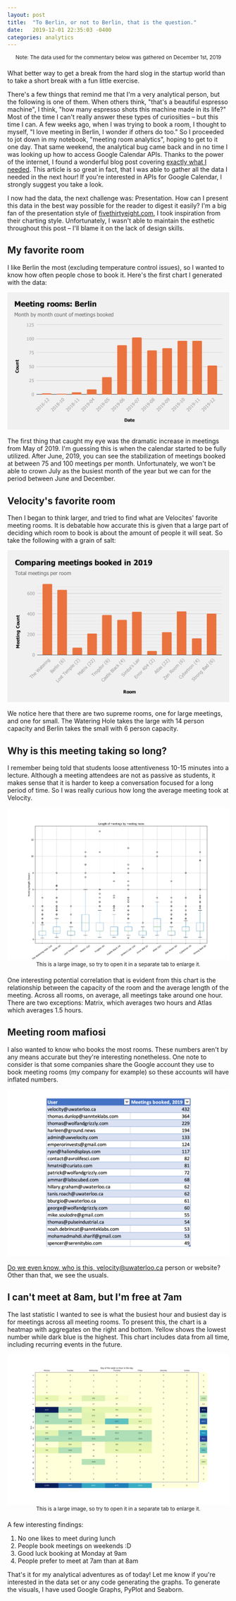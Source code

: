 ```yaml
---
layout: post
title:  "To Berlin, or not to Berlin, that is the question."
date:   2019-12-01 22:35:03 -0400
categories: analytics
---
```


<center><sup>Note: The data used for the commentary below was gathered on December 1st, 2019</sup></center>

What better way to get a break from the hard slog in the startup world than to take a short break with a fun little exercise.

There's a few things that remind me that I'm a very analytical person, but the following is one of them. When others think, "that's a beautiful espresso machine", I think, "how many espresso shots this machine made in its life?" Most of the time I can't really answer these types of curiosities – but this time I can. A few weeks ago, when I was trying to book a room, I thought to myself, "I love meeting in Berlin, I wonder if others do too." So I proceeded to jot down in my notebook, "meeting room analytics", hoping to get to it one day. That same weekend, the analytical bug came back and in no time I was looking up how to access Google Calendar APIs. Thanks to the power of the internet, I found a wonderful blog post covering [exactly what I needed](https://qxf2.com/blog/google-calendar-python/). This article is so great in fact, that I was able to gather all the data I needed in the next hour! If you're interested in APIs for Google Calendar, I strongly suggest you take a look.

I now had the data, the next challenge was: Presentation. How can I present this data in the best way possible for the reader to digest it easily? I'm a big fan of the presentation style of [fivethirtyeight.com](fivethirtyeight.com), I took inspiration from their charting style. Unfortunately, I wasn't able to maintain the esthetic throughout this post – I'll blame it on the lack of design skills. 

## My favorite room

I like Berlin the most (excluding temperature control issues), so I wanted to know how often people chose to book it. Here's the first chart I generated with the data:

<!-- number of meetings in berlin by month [bar chart] -->
![Month by month meetings in Berlin](/assets/meeting_rooms/meetings_in_berlin.svg)

The first thing that caught my eye was the dramatic increase in meetings from May of 2019. I'm guessing this is when the calendar started to be fully utilized. After June, 2019, you can see the stabilization of meetings booked at between 75 and 100 meetings per month. Unfortunately, we won't be able to crown July as the busiest month of the year but we can for the period between June and December.

## Velocity's favorite room

Then I began to think larger, and tried to find what are Velocites' favorite meeting rooms. It is debatable how accurate this is given that a large part of deciding which room to book is about the amount of people it will seat. So take the following with a grain of salt:

<!-- all-time meeting comparison [pie chart] -->
![Comparing rooms for all meetings booked in 2019](/assets/meeting_rooms/meetings_all_2019.svg)

We notice here that there are two supreme rooms, one for large meetings, and one for small. The Watering Hole takes the large with 14 person capacity and Berlin takes the small with 6 person capacity.

## Why is this meeting taking so long?

I remember being told that students loose attentiveness 10-15 minutes into a lecture. Although a meeting attendees are not as passive as students, it makes sense that it is harder to keep a conversation focused for a long period of time. So I was really curious how long the average meeting took at Velocity.

<!-- the average length of a meeting [scatter chart] -->
<a href="/assets/meeting_rooms/meeting_length_2019.png" target="_blank">
    <img src="/assets/meeting_rooms/meeting_length_2019.png"/>
</a>

<center><sup>This is a large image, so try to open it in a separate tab to enlarge it.</sup></center>

One interesting potential correlation that is evident from this chart is the relationship between the capacity of the room and the average length of the meeting. Across all rooms, on average, all meetings take around one hour. There are two exceptions: Matrix, which averages two hours and Atlas which averages 1.5 hours.

## Meeting room mafiosi

I also wanted to know who books the most rooms. These numbers aren't by any means accurate but they're interesting nonetheless. One note to consider is that some companies share the Google account they use to book meeting rooms (my company for example) so these accounts will have inflated numbers.

<!-- descending list of top emails that have booked berlin [bar chart] -->
![Users booking watering hole](/assets/meeting_rooms/users_booking_2019.png)

<a href="https://www.youtube.com/watch?v=ivCo9UN_9jo" target="_blank">Do we even know, who is this, velocity@uwaterloo.ca person or website?</a> Other than that, we see the usuals.

## I can't meet at 8am, but I'm free at 7am

The last statistic I wanted to see is what the busiest hour and busiest day is for meetings across all meeting rooms. To present this, the chart is a heatmap with aggregates on the right and bottom. Yellow shows the lowest number while dark blue is the highest. This chart includes data from all time, including recurring events in the future.

<!-- busiest day of the week [] -->
<a href="/assets/meeting_rooms/weekday_vs_hour.png" target="_blank">
    <img src="/assets/meeting_rooms/weekday_vs_hour.png"/>
</a>
<center><sup>This is a large image, so try to open it in a separate tab to enlarge it.</sup></center>

A few interesting findings:

1. No one likes to meet during lunch
2. People book meetings on weekends :D
3. Good luck booking at Monday at 9am
4. People prefer to meet at 7am than at 8am

That's it for my analytical adventures as of today! Let me know if you're interested in the data set or any code generating the graphs. To generate the visuals, I have used Google Graphs, PyPlot and Seaborn.